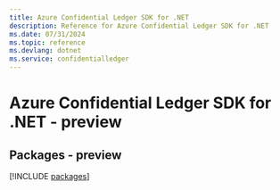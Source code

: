 ```yaml
---
title: Azure Confidential Ledger SDK for .NET
description: Reference for Azure Confidential Ledger SDK for .NET
ms.date: 07/31/2024
ms.topic: reference
ms.devlang: dotnet
ms.service: confidentialledger
---
```

# Azure Confidential Ledger SDK for .NET - preview
## Packages - preview
[!INCLUDE [packages](confidential-ledger-index.md)]